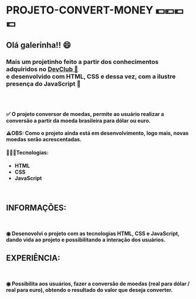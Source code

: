 # PROJETO-CONVERT-MONEY 💵💴💶💷

<h2>Olá galerinha!! 😄</h2>



<h3> Mais um projetinho feito a partir dos conhecimentos adquiridos no <a href="http://rodolfomori.com.br/devclub">DevClub 🥑 </a> <br> e desenvolvido com HTML, CSS e dessa vez, com a ilustre presença do <strong>JavaScript<strong> 🚀 </h3>
  <br>
  <br>

<p>✅ O projeto <strong>conversor de moedas</strong>, permite ao usuário realizar a conversão a partir da moeda brasileira para dólar ou euro.
<br>  
<br>
<b>⚠️OBS:</b> Como o projeto ainda está em desenvolvimento, logo mais, novas moedas serão acrescentadas.
</p>

<h4>👩🏼‍💻Tecnologias:</h4>

- HTML
- CSS
- JavaScript
<br>
<h2>INFORMAÇÕES:</h2>
<br>
<p> ◉ Desenovolvi o projeto com as tecnologias <strong>HTML</strong>, <strong>CSS</strong> e <strong>JavaScript</strong>, dando vida ao projeto e possibilitando a interação dos usuários.
<br>
<h2>EXPERIÊNCIA:</h2>
<br> 
<p> ◉ Possibilita aos usuários, fazer a conversão de moedas (real para dólar / real para euro), obtendo o resultado do valor que deseja converter.  </p>
